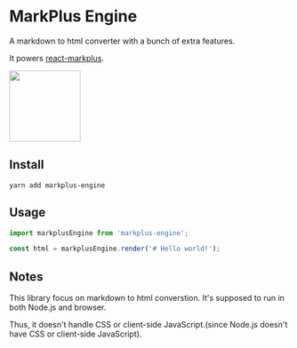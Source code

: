# MarkPlus Engine

A markdown to html converter with a bunch of extra features.

It powers [react-markplus](https://github.com/markpluslabs/react-markplus).

<img src="https://markpluslabs.github.io/react-markplus/icon.svg" width="128" height="128" />

## Install

```
yarn add markplus-engine
```

## Usage

```ts
import markplusEngine from 'markplus-engine';

const html = markplusEngine.render('# Hello world!');
```

## Notes

This library focus on markdown to html converstion. It's supposed to run in both Node.js and browser.

Thus, it doesn't handle CSS or client-side JavaScript.(since Node.js doesn't have CSS or client-side JavaScript).

